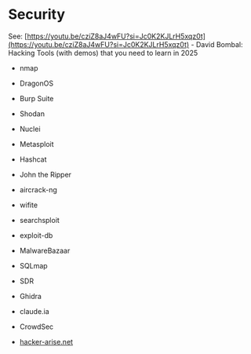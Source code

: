 # Security

See: [https://youtu.be/cziZ8aJ4wFU?si=Jc0K2KJLrH5xqz0t](https://youtu.be/cziZ8aJ4wFU?si=Jc0K2KJLrH5xqz0t) - David Bombal: Hacking Tools (with demos) that you need to learn in 2025

- nmap
- DragonOS
- Burp Suite 
- Shodan
- Nuclei
- Metasploit
- Hashcat
- John the Ripper
- aircrack-ng
- wifite
- searchsploit
- exploit-db
- MalwareBazaar
- SQLmap
- SDR 
- Ghidra
- claude.ia 
- CrowdSec

- [hacker-arise.net](https://hacker-arise.net/)


